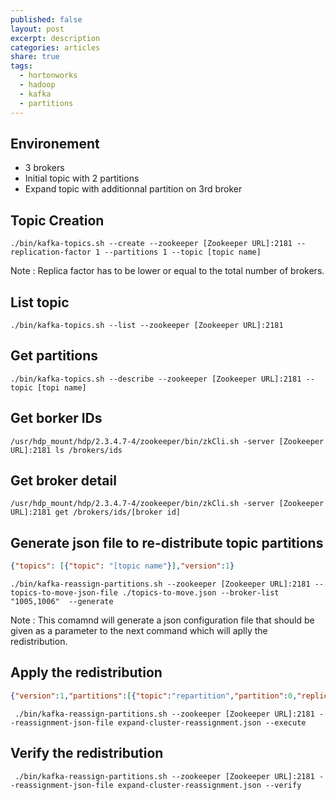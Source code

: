 ```yaml
---
published: false
layout: post
excerpt: description
categories: articles
share: true
tags:
  - hortonworks
  - hadoop
  - kafka
  - partitions
---
```

## Environement
- 3 brokers
- Initial topic with 2 partitions
- Expand topic with additionnal partition on 3rd broker

## Topic Creation
```shell
./bin/kafka-topics.sh --create --zookeeper [Zookeeper URL]:2181 --replication-factor 1 --partitions 1 --topic [topic name]
```
Note : Replica factor has to be lower or equal to the total number of brokers.

## List topic
```shell
./bin/kafka-topics.sh --list --zookeeper [Zookeeper URL]:2181
```

## Get partitions
```shell
./bin/kafka-topics.sh --describe --zookeeper [Zookeeper URL]:2181 --topic [topi name]
```

## Get borker IDs
```shell
/usr/hdp_mount/hdp/2.3.4.7-4/zookeeper/bin/zkCli.sh -server [Zookeeper URL]:2181 ls /brokers/ids
```

## Get broker detail
```shell
/usr/hdp_mount/hdp/2.3.4.7-4/zookeeper/bin/zkCli.sh -server [Zookeeper URL]:2181 get /brokers/ids/[broker id]
```

## Generate json file to re-distribute topic partitions

```json
{"topics": [{"topic": "[topic name"}],"version":1}
```

```shell
./bin/kafka-reassign-partitions.sh --zookeeper [Zookeeper URL]:2181 --topics-to-move-json-file ./topics-to-move.json --broker-list "1005,1006"  --generate
```
Note : This comamnd will generate a json configuration file that should be given as a parameter to the next command which will aplly the redistribution.

## Apply the redistribution
```json
{"version":1,"partitions":[{"topic":"repartition","partition":0,"replicas":[1005]},{"topic":"repartition","partition":1,"replicas":[1006]}]}
```

```shell
 ./bin/kafka-reassign-partitions.sh --zookeeper [Zookeeper URL]:2181 --reassignment-json-file expand-cluster-reassignment.json --execute
```

## Verify the redistribution
```shell
 ./bin/kafka-reassign-partitions.sh --zookeeper [Zookeeper URL]:2181 --reassignment-json-file expand-cluster-reassignment.json --verify
```

